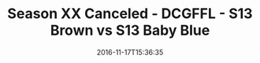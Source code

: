 ---
title: Season XX Canceled - DCGFFL - S13 Brown vs S13 Baby Blue
teams-score:
- team: _teams/s13-brown.md
  score: 28
- team: _teams/s13-baby-blue.md
  score: 26
mvp: S. Karson (Brown), J. Blaney (Baby Blue)
game-ball: K. Kostyk (Brown), M. Gander (Baby Blue)
season: 13
week: 8
date: '2016-11-17T15:36:35'
pageid: season-13-playoffs-november-13-2016-4812-vs-4809
---